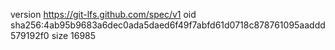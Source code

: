 version https://git-lfs.github.com/spec/v1
oid sha256:4ab95b9683a6dec0ada5daed6f49f7abfd61d0718c878761095aaddd579192f0
size 16985
